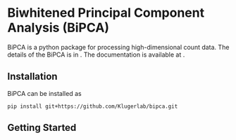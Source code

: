 # Biwhitened Principal Component Analysis (BiPCA) # 

BiPCA is a python package for processing high-dimensional count data. The details of the BiPCA is in . The documentation is available at .

## Installation ##

BiPCA can be installed as 

```
pip install git+https://github.com/Klugerlab/bipca.git
```
## Getting Started ##
